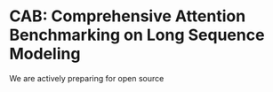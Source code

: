 # CAB: Comprehensive Attention Benchmarking on Long Sequence Modeling
We are actively preparing for open source

